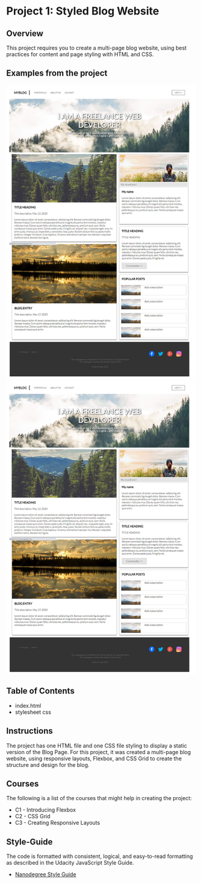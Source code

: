 # Project 1: Styled Blog Website   

## Overview
This project requires you to create a multi-page blog website, using best practices for content and page
styling with HTML and CSS.
## Examples from the project
![Picture1](resources\css\img\Capture2.JPG)
![Picture1](https://github.com/Diana-Szalai/Styled-Blog-Website/blob/master/resources/css/img/Capture2.jpg)

## Table of Contents
* index.html
* stylesheet css

## Instructions

The project has one HTML file and one CSS file styling to display a static version of the Blog Page. 
For this project, it was created a multi-page blog website, using responsive layouts, Flexbox, and CSS Grid to create the
structure and design for the blog.
## Courses

The following is a list of the courses that might help in creating the project:

* C1 - Introducing Flexbox
* C2 - CSS Grid
* C3 - Creating Responsive
Layouts

## Style-Guide
The code is formatted with consistent, logical, and easy-to-read formatting as described in the Udacity JavaScript Style Guide.

* [Nanodegree Style Guide](http://udacity.github.io/frontend-nanodegree-styleguide/)    

